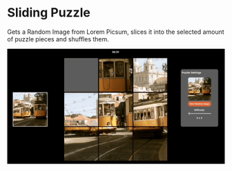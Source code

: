# Sliding Puzzle

Gets a Random Image from Lorem Picsum, slices it into the selected amount of puzzle pieces and shuffles them. 

![Alt Text](https://github.com/KristinLague/KristinLague.github.io/blob/8cd6f0a0709c4ece1455b1355079ffff7ae3e9e9/Images/gifSlidePuzzle.gif)
